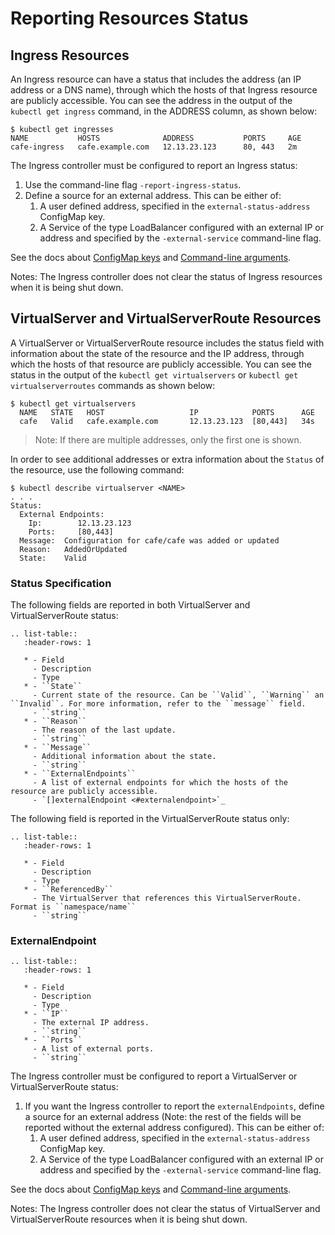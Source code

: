# Reporting Resources Status

## Ingress Resources

An Ingress resource can have a status that includes the address (an IP address or a DNS name), through which the hosts of that Ingress resource are publicly accessible.
You can see the address in the output of the `kubectl get ingress` command, in the ADDRESS column, as shown below:

```
$ kubectl get ingresses
NAME           HOSTS              ADDRESS           PORTS     AGE
cafe-ingress   cafe.example.com   12.13.23.123      80, 443   2m
```

The Ingress controller must be configured to report an Ingress status:

1. Use the command-line flag `-report-ingress-status`.
2. Define a source for an external address. This can be either of:
    1. A user defined address, specified in the `external-status-address` ConfigMap key.
    2. A Service of the type LoadBalancer configured with an external IP or address and specified by the `-external-service` command-line flag.

See the docs about [ConfigMap keys](/nginx-ingress-controller/configuration/global-configuration/configmap-resource) and [Command-line arguments](/nginx-ingress-controller/configuration/global-configuration/command-line-arguments).

Notes: The Ingress controller does not clear the status of Ingress resources when it is being shut down.

## VirtualServer and VirtualServerRoute Resources

A VirtualServer or VirtualServerRoute resource includes the status field with information about the state of the resource and the IP address, through which the hosts of that resource are publicly accessible.
You can see the status in the output of the `kubectl get virtualservers` or `kubectl get virtualserverroutes` commands as shown below:

```
$ kubectl get virtualservers
  NAME   STATE   HOST                   IP            PORTS      AGE
  cafe   Valid   cafe.example.com       12.13.23.123  [80,443]   34s
```

> Note: If there are multiple addresses, only the first one is shown.

In order to see additional addresses or extra information about the `Status` of the resource, use the following command:
```
$ kubectl describe virtualserver <NAME>
. . . 
Status:
  External Endpoints:
    Ip:        12.13.23.123
    Ports:     [80,443]
  Message:  Configuration for cafe/cafe was added or updated
  Reason:   AddedOrUpdated
  State:    Valid
```

### Status Specification 
The following fields are reported in both VirtualServer and VirtualServerRoute status:

```eval_rst
.. list-table::
   :header-rows: 1

   * - Field
     - Description
     - Type
   * - ``State``
     - Current state of the resource. Can be ``Valid``, ``Warning`` an ``Invalid``. For more information, refer to the ``message`` field.
     - ``string``
   * - ``Reason``
     - The reason of the last update.
     - ``string``
   * - ``Message``
     - Additional information about the state.
     - ``string``
   * - ``ExternalEndpoints``
     - A list of external endpoints for which the hosts of the resource are publicly accessible.
     - `[]externalEndpoint <#externalendpoint>`_
```

The following field is reported in the VirtualServerRoute status only:

```eval_rst
.. list-table::
   :header-rows: 1

   * - Field
     - Description
     - Type
   * - ``ReferencedBy``
     - The VirtualServer that references this VirtualServerRoute. Format is ``namespace/name``
     - ``string``
```

### ExternalEndpoint
```eval_rst
.. list-table::
   :header-rows: 1

   * - Field
     - Description
     - Type
   * - ``IP``
     - The external IP address.
     - ``string``
   * - ``Ports``
     - A list of external ports.
     - ``string``
```

The Ingress controller must be configured to report a VirtualServer or VirtualServerRoute status:

1. If you want the Ingress controller to report the `externalEndpoints`, define a source for an external address (Note: the rest of the fields will be reported without the external address configured). This can be either of:
    1. A user defined address, specified in the `external-status-address` ConfigMap key.
    2. A Service of the type LoadBalancer configured with an external IP or address and specified by the `-external-service` command-line flag.

See the docs about [ConfigMap keys](/nginx-ingress-controller/configuration/global-configuration/configmap-resource) and [Command-line arguments](/nginx-ingress-controller/configuration/global-configuration/command-line-arguments).

Notes: The Ingress controller does not clear the status of VirtualServer and VirtualServerRoute resources when it is being shut down.